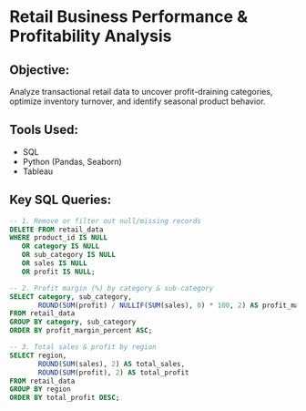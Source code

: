 # Retail Business Performance & Profitability Analysis

## Objective:
Analyze transactional retail data to uncover profit-draining categories, optimize inventory turnover, and identify seasonal product behavior.

## Tools Used:
- SQL
- Python (Pandas, Seaborn)
- Tableau

## Key SQL Queries:
```sql
-- 1. Remove or filter out null/missing records
DELETE FROM retail_data
WHERE product_id IS NULL
   OR category IS NULL
   OR sub_category IS NULL
   OR sales IS NULL
   OR profit IS NULL;

-- 2. Profit margin (%) by category & sub-category
SELECT category, sub_category,
       ROUND(SUM(profit) / NULLIF(SUM(sales), 0) * 100, 2) AS profit_margin_percent
FROM retail_data
GROUP BY category, sub_category
ORDER BY profit_margin_percent ASC;

-- 3. Total sales & profit by region
SELECT region,
       ROUND(SUM(sales), 2) AS total_sales,
       ROUND(SUM(profit), 2) AS total_profit
FROM retail_data
GROUP BY region
ORDER BY total_profit DESC;

